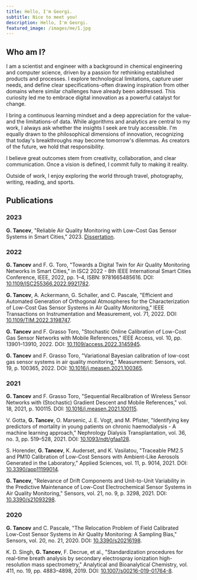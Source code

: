 ```yaml
---
title: Hello, I'm Georgi.
subtitle: Nice to meet you!
description: Hello, I'm Georgi.
featured_image: /images/me/1.jpg
---
```


## Who am I?

I am a scientist and engineer with a background in chemical engineering and computer science, driven by a passion for rethinking established products and processes. I explore technological limitations, capture user needs, and define clear specifications-often drawing inspiration from other domains where similar challenges have already been addressed. This curiosity led me to embrace digital innovation as a powerful catalyst for change.

I bring a continuous learning mindset and a deep appreciation for the value-and the limitations-of data. While algorithms and analytics are central to my work, I always ask whether the insights I seek are truly accessible. I'm equally drawn to the philosophical dimensions of innovation, recognizing that today's breakthroughs may become tomorrow's dilemmas. As creators of the future, we hold that responsibility.

I believe great outcomes stem from creativity, collaboration, and clear communication. Once a vision is defined, I commit fully to making it reality.

Outside of work, I enjoy exploring the world through travel, photography, writing, reading, and sports.

## Publications

### 2023

**G. Tancev**, "Reliable Air Quality Monitoring with Low-Cost Gas Sensor Systems in Smart Cities," 2023. [Dissertation](https://researchportal.port.ac.uk/en/studentTheses/reliable-air-quality-monitoring-with-low-cost-gas-sensor-systems-).

### 2022

**G. Tancev** and F. G. Toro, "Towards a Digital Twin for Air Quality Monitoring Networks in Smart Cities," in ISC2 2022 - 8th IEEE International Smart Cities Conference, IEEE, 2022, pp. 1–4, ISBN: 9781665485616. DOI: [10.1109/ISC255366.2022.9921782](https://doi.org/10.1109/ISC255366.2022.9921782).

**G. Tancev**, A. Ackermann, G. Schaller, and C. Pascale, "Efficient and Automated Generation of Orthogonal Atmospheres for the Characterization of Low-Cost Gas Sensor Systems in Air Quality Monitoring," IEEE Transactions on Instrumentation and Measurement, vol. 71, 2022. DOI: [10.1109/TIM.2022.3198747](https://doi.org/10.1109/TIM.2022.3198747).

**G. Tancev** and F. Grasso Toro, "Stochastic Online Calibration of Low-Cost Gas Sensor Networks with Mobile References," IEEE Access, vol. 10, pp. 13901–13910, 2022. DOI: [10.1109/access.2022.3145945](https://doi.org/10.1109/access.2022.3145945).

**G. Tancev** and F. Grasso Toro, "Variational Bayesian calibration of low-cost gas sensor systems in air quality monitoring," Measurement: Sensors, vol. 19, p. 100365, 2022. DOI: [10.1016/j.measen.2021.100365](https://doi.org/10.1016/j.measen.2021.100365).

### 2021

**G. Tancev** and F. Grasso Toro, "Sequential Recalibration of Wireless Sensor Networks with (Stochastic) Gradient Descent and Mobile References," vol. 18, 2021, p. 100115. DOI: [10.1016/j.measen.2021.100115](https://doi.org/10.1016/j.measen.2021.100115).

V. Gotta, **G. Tancev**, O. Marsenic, J. E. Vogt, and M. Pfister, "Identifying key predictors of mortality in young patients on chronic haemodialysis - A machine learning approach," Nephrology Dialysis Transplantation, vol. 36, no. 3, pp. 519–528, 2021. DOI: [10.1093/ndt/gfaa128](https://doi.org/10.1093/ndt/gfaa128).

S. Horender, **G. Tancev**, K. Auderset, and K. Vasilatou, "Traceable PM2.5 and PM10 Calibration of Low-Cost Sensors with Ambient-Like Aerosols Generated in the Laboratory," Applied Sciences, vol. 11, p. 9014, 2021. DOI: [10.3390/app11199014](https://doi.org/10.3390/app11199014).

**G. Tancev**, "Relevance of Drift Components and Unit-to-Unit Variability in the Predictive Maintenance of Low-Cost Electrochemical Sensor Systems in Air Quality Monitoring," Sensors, vol. 21, no. 9, p. 3298, 2021. DOI: [10.3390/s21093298](https://doi.org/10.3390/s21093298).

### 2020

**G. Tancev** and C. Pascale, "The Relocation Problem of Field Calibrated Low-Cost Sensor Systems in Air Quality Monitoring: A Sampling Bias," Sensors, vol. 20, no. 21, 2020. DOI: [10.3390/s20216198](https://doi.org/10.3390/s20216198).

K. D. Singh, **G. Tancev**, F. Decrue, et al., "Standardization procedures for real-time breath analysis by secondary electrospray ionization high-resolution mass spectrometry," Analytical and Bioanalytical Chemistry, vol. 411, no. 19, pp. 4883–4898, 2019. DOI: [10.1007/s00216-019-01764-8](https://doi.org/10.1007/s00216-019-01764-8).
